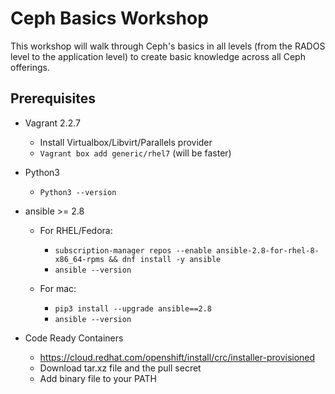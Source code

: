 # Ceph Basics Workshop
This workshop will walk through Ceph's basics in all levels (from the RADOS level to the application level) to create basic knowledge across all Ceph offerings.

## Prerequisites

* Vagrant 2.2.7
  * Install Virtualbox/Libvirt/Parallels provider
  * `Vagrant box add generic/rhel7` (will be faster)

* Python3
  * `Python3 --version`

* ansible >= 2.8
  * For RHEL/Fedora:
    * `subscription-manager repos --enable ansible-2.8-for-rhel-8-x86_64-rpms && dnf install -y ansible`
    * `ansible --version`

  * For mac:
    * `pip3 install --upgrade ansible==2.8`
    * `ansible --version`
  
* Code Ready Containers
  * https://cloud.redhat.com/openshift/install/crc/installer-provisioned
  * Download tar.xz file and the pull secret
  * Add binary file to your PATH